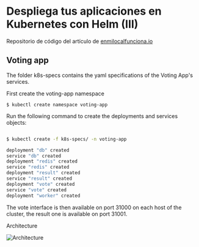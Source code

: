 # Despliega tus aplicaciones en Kubernetes con Helm (III)

Repositorio de código del artículo de [enmilocalfunciona.io](https://enmilocalfunciona.io/despliega-tus-aplicaciones-en-kubernetes-con-helm-iii)

## Voting app

The folder k8s-specs contains the yaml specifications of the Voting App's services.

First create the voting-app namespace

```
$ kubectl create namespace voting-app
```

Run the following command to create the deployments and services objects:
```sh

$ kubectl create -f k8s-specs/ -n voting-app

deployment "db" created
service "db" created
deployment "redis" created
service "redis" created
deployment "result" created
service "result" created
deployment "vote" created
service "vote" created
deployment "worker" created
```

The vote interface is then available on port 31000 on each host of the cluster, the result one is available on port 31001.

Architecture

![Architecture](https://github.com/dockersamples/example-voting-app/raw/master/architecture.png)
